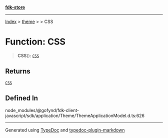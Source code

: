 [**fdk-store**](../../../README.md)
***

[Index](../../../API.md) > [theme](../../README.md) > [<internal>](../README.md) > CSS

# Function: CSS

> **CSS**(): [`CSS`](../type-aliases/type-alias.CSS.md)

## Returns

[`CSS`](../type-aliases/type-alias.CSS.md)

## Defined In

node\_modules/@gofynd/fdk-client-javascript/sdk/application/Theme/ThemeApplicationModel.d.ts:626

***
Generated using [TypeDoc](https://typedoc.org/) and [typedoc-plugin-markdown](https://www.npmjs.com/package/typedoc-plugin-markdown)
